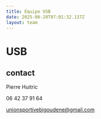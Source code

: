 ```yaml
---
title: Équipe USB
date: 2025-06-20T07:01:32.137Z
layout: team
---
```


# USB



## contact 

Pierre Huitric 

06 42 37 91 64

unionsportivebigoudene@gmail.com

